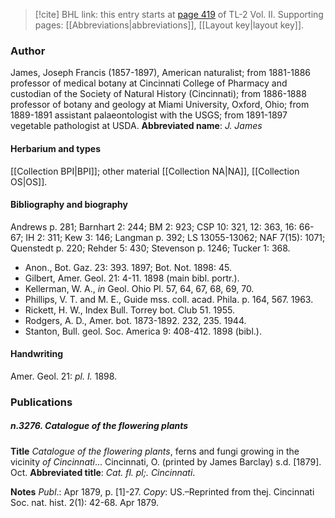 > [!cite] BHL link: this entry starts at [page 419](https://www.biodiversitylibrary.org/page/33068661) of TL-2 Vol. II.
> Supporting pages: [[Abbreviations|abbreviations]], [[Layout key|layout key]].

### Author

James, Joseph Francis (1857-1897), American naturalist; from 1881-1886 professor of medical botany at Cincinnati College of Pharmacy and custodian of the Society of Natural History (Cincinnati); from 1886-1888 professor of botany and geology at Miami University, Oxford, Ohio; from 1889-1891 assistant palaeontologist with the USGS; from 1891-1897 vegetable pathologist at USDA. 
**Abbreviated name**: *J. James*

#### Herbarium and types

[[Collection BPI|BPI]]; other material [[Collection NA|NA]], [[Collection OS|OS]].

#### Bibliography and biography

Andrews p. 281; Barnhart 2: 244; BM 2: 923; CSP 10: 321, 12: 363, 16: 66-67; IH 2: 311; Kew 3: 146; Langman p. 392; LS 13055-13062; NAF 7(15): 1071; Quenstedt p. 220; Rehder 5: 430; Stevenson p. 1246; Tucker 1: 368.
- Anon., Bot. Gaz. 23: 393. 1897; Bot. Not. 1898: 45.
- Gilbert, Amer. Geol. 21: 4-11. 1898 (main bibl. portr.).
- Kellerman, W. A., *in* Geol. Ohio Pl. 57, 64, 67, 68, 69, 70.
- Phillips, V. T. and M. E., Guide mss. coll. acad. Phila. p. 164, 567. 1963.
- Rickett, H. W., Index Bull. Torrey bot. Club 51. 1955.
- Rodgers, A. D., Amer. bot. 1873-1892. 232, 235. 1944.
- Stanton, Bull. geol. Soc. America 9: 408-412. 1898 (bibl.).

#### Handwriting

Amer. Geol. 21: *pl. I.* 1898.

### Publications

##### n.3276. Catalogue of the flowering plants

**Title**
*Catalogue of the flowering plants*, ferns and fungi growing in the vicinity *of Cincinnati*... Cincinnati, O. (printed by James Barclay) s.d. \[1879\]. Oct.
**Abbreviated title**: *Cat. fl. pl;. Cincinnati*.

**Notes**
*Publ*.: Apr 1879, p. \[1\]-27. *Copy*: US.–Reprinted from thej. Cincinnati Soc. nat. hist. 2(1): 42-68. Apr 1879.

